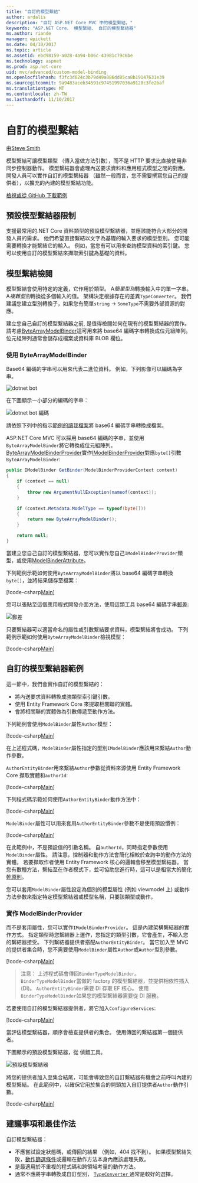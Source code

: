 ```yaml
---
title: "自訂的模型繫結"
author: ardalis
description: "自訂 ASP.NET Core MVC 中的模型繫結。"
keywords: "ASP.NET Core、 模型繫結、 自訂的模型繫結器"
ms.author: riande
manager: wpickett
ms.date: 04/10/2017
ms.topic: article
ms.assetid: ebd98159-a028-4a94-b06c-43981c79c6be
ms.technology: aspnet
ms.prod: asp.net-core
uid: mvc/advanced/custom-model-binding
ms.openlocfilehash: f3fc3d624c3b79d49a886dd85ca8b19147631e39
ms.sourcegitcommit: 9a9483aceb34591c97451997036a9120c3fe2baf
ms.translationtype: MT
ms.contentlocale: zh-TW
ms.lasthandoff: 11/10/2017
---
```

# <a name="custom-model-binding"></a>自訂的模型繫結

由[Steve Smith](https://ardalis.com/)

模型繫結可讓模型類型 （傳入當做方法引數），而不是 HTTP 要求比直接使用非同步控制器動作。 模型繫結器會處理內送要求資料和應用程式模型之間的對應。 開發人員可以實作自訂的模型繫結器 （雖然一般而言，您不需要撰寫您自己的提供者），以擴充的內建的模型繫結功能。

[檢視或從 GitHub 下載範例](https://github.com/aspnet/Docs/tree/master/aspnetcore/mvc/advanced/custom-model-binding/)

## <a name="default-model-binder-limitations"></a>預設模型繫結器限制

支援最常用的.NET Core 資料類型的預設模型繫結器，並應該能符合大部分的開發人員的需求。 他們希望直接繫結以文字為基礎的輸入要求的模型型別。 您可能需要轉換才能繫結它的輸入。 例如，當您有可以用來查詢模型資料的索引鍵。 您可以使用自訂的模型繫結來擷取索引鍵為基礎的資料。

## <a name="model-binding-review"></a>模型繫結檢閱

模型繫結會使用特定的定義，它作用於類型。 A*簡單型別*轉換輸入中的單一字串。 A*複雜型別*轉換從多個輸入的值。 架構決定根據存在的差異`TypeConverter`。 我們建議您建立型別轉換子，如果您有簡單`string`  ->  `SomeType`不需要外部資源的對應。

建立您自己自訂的模型繫結器之前, 是值得檢閱如何在現有的模型繫結器的實作。 請考慮[ByteArrayModelBinder](https://docs.microsoft.com/aspnet/core/api/microsoft.aspnetcore.mvc.modelbinding.binders.bytearraymodelbinder)這可用來將 base64 編碼字串轉換成位元組陣列。 位元組陣列通常會儲存成檔案或資料庫 BLOB 欄位。

### <a name="working-with-the-bytearraymodelbinder"></a>使用 ByteArrayModelBinder

Base64 編碼的字串可以用來代表二進位資料。 例如，下列影像可以編碼為字串。

![dotnet bot](custom-model-binding/images/bot.png "dotnet bot")

在下圖顯示一小部分的編碼的字串：

![dotnet bot 編碼](custom-model-binding/images/encoded-bot.png "dotnet bot 編碼")

請依照下列中的指示[範例的讀我檔案](https://github.com/aspnet/Docs/blob/master/aspnetcore/mvc/advanced/custom-model-binding/sample/CustomModelBindingSample/README.md)將 base64 編碼字串轉換成檔案。

ASP.NET Core MVC 可以採用 base64 編碼的字串，並使用`ByteArrayModelBinder`將它轉換成位元組陣列。 [ByteArrayModelBinderProvider](https://docs.microsoft.com/aspnet/core/api/microsoft.aspnetcore.mvc.modelbinding.binders.bytearraymodelbinderprovider)實作[IModelBinderProvider](https://docs.microsoft.com/aspnet/core/api/microsoft.aspnetcore.mvc.modelbinding.imodelbinderprovider)對應`byte[]`引數`ByteArrayModelBinder`:

```csharp
public IModelBinder GetBinder(ModelBinderProviderContext context)
{
    if (context == null)
    {
        throw new ArgumentNullException(nameof(context));
    }

    if (context.Metadata.ModelType == typeof(byte[]))
    {
        return new ByteArrayModelBinder();
    }

    return null;
}
```

當建立您自己自訂的模型繫結器，您可以實作您自己`IModelBinderProvider`類型，或使用[ModelBinderAttribute](https://docs.microsoft.com/aspnet/core/api/microsoft.aspnetcore.mvc.modelbinderattribute)。

下列範例示範如何使用`ByteArrayModelBinder`將以 base64 編碼字串轉換`byte[]`，並將結果儲存至檔案：

[!code-csharp[Main](custom-model-binding/sample/CustomModelBindingSample/Controllers/ImageController.cs?name=post1&highlight=3)]

您可以張貼至這個應用程式開發介面方法，使用這類工具 base64 編碼字串[郵差](https://www.getpostman.com/):

![郵差](custom-model-binding/images/postman.png "郵差")

只要繫結器可以適當命名的屬性或引數繫結要求資料，模型繫結將會成功。 下列範例示範如何使用`ByteArrayModelBinder`檢視模型：

[!code-csharp[Main](custom-model-binding/sample/CustomModelBindingSample/Controllers/ImageController.cs?name=post2&highlight=2)]

## <a name="custom-model-binder-sample"></a>自訂的模型繫結器範例

這一節中，我們會實作自訂的模型繫結的：

- 將內送要求資料轉換成強類型索引鍵引數。
- 使用 Entity Framework Core 來提取相關聯的實體。
- 會將相關聯的實體做為引數傳遞至動作方法。

下列範例會使用`ModelBinder`屬性`Author`模型：

[!code-csharp[Main](custom-model-binding/sample/CustomModelBindingSample/Data/Author.cs?highlight=10)]

在上述程式碼，`ModelBinder`屬性指定的型別`IModelBinder`應該用來繫結`Author`動作參數。 

`AuthorEntityBinder`用來繫結`Author`參數從資料來源使用 Entity Framework Core 擷取實體和`authorId`:

[!code-csharp[Main](custom-model-binding/sample/CustomModelBindingSample/Binders/AuthorEntityBinder.cs?name=demo)]

下列程式碼示範如何使用`AuthorEntityBinder`動作方法中：

[!code-csharp[Main](custom-model-binding/sample/CustomModelBindingSample/Controllers/BoundAuthorsController.cs?name=demo2&highlight=2)]

`ModelBinder`屬性可以用來套用`AuthorEntityBinder`參數不是使用預設慣例：

[!code-csharp[Main](custom-model-binding/sample/CustomModelBindingSample/Controllers/BoundAuthorsController.cs?name=demo1&highlight=2)]

在此範例中，不是預設值的引數名稱。 自`authorId`，同時指定參數使用`ModelBinder`屬性。 請注意，控制器和動作方法會簡化相較於查詢中的動作方法的實體。 若要擷取作者使用 Entity Framework 核心的邏輯會移至模型繫結器。 當您有數種方法，繫結至在作者模式下，並可協助您進行時，這可以是相當大的簡化[乾原則](http://deviq.com/don-t-repeat-yourself/)。

您可以套用`ModelBinder`屬性設定為個別的模型屬性 (例如 viewmodel 上) 或動作方法參數來指定特定模型繫結器或模型名稱，只要該類型或動作。

### <a name="implementing-a-modelbinderprovider"></a>實作 ModelBinderProvider

而不是套用屬性，您可以實作`IModelBinderProvider`。 這是內建架構繫結器的實作方式。 指定類型時您繫結器上運作，您指定的類型引數，它會產生，**不**輸入您的繫結器接受。 下列繫結器提供者搭配`AuthorEntityBinder`。 當它加入至 MVC 的提供者集合時，您不需要使用`ModelBinder`屬性`Author`或`Author`型別參數。

[!code-csharp[Main](custom-model-binding/sample/CustomModelBindingSample/Binders/AuthorEntityBinderProvider.cs?highlight=17-20)]

> 注意： 上述程式碼會傳回`BinderTypeModelBinder`。 `BinderTypeModelBinder`當做的 factory 的模型繫結器，並提供相依性插入 (DI)。 `AuthorEntityBinder`需要 DI 存取 EF 核心。 使用`BinderTypeModelBinder`如果您的模型繫結器需要從 DI 服務。

若要使用自訂的模型繫結器提供者，將它加入`ConfigureServices`:

[!code-csharp[Main](custom-model-binding/sample/CustomModelBindingSample/Startup.cs?name=callout&highlight=5-9)]

當評估模型繫結器，順序會檢查提供者的集合。 使用傳回的繫結器第一個提供者。

下圖顯示的預設模型繫結器，從 偵錯工具。

![預設模型繫結器](custom-model-binding/images/default-model-binders.png "預設模型繫結器")

將您的提供者加入至集合結尾，可能會導致您的自訂繫結器有機會之前呼叫內建的模型繫結。 在此範例中，以確保它用於集合的開頭加入自訂提供者`Author`動作引數。

[!code-csharp[Main](custom-model-binding/sample/CustomModelBindingSample/Startup.cs?name=callout&highlight=5-9)]

## <a name="recommendations-and-best-practices"></a>建議事項和最佳作法

自訂模型繫結器：
- 不應嘗試設定狀態碼，或傳回的結果 （例如，404 找不到）。 如果模型繫結失敗，[動作篩選條件](xref:mvc/controllers/filters)或邏輯在動作方法本身內應該處理失敗。
- 是最適用於不重複的程式碼和跨領域考量的動作方法。
- 通常不應將字串轉換成自訂型別， [ `TypeConverter` ](https://docs.microsoft.com//dotnet/api/system.componentmodel.typeconverter)通常是較好的選擇。
